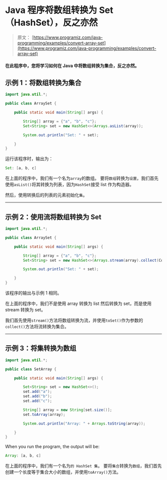 # Java 程序将数组转换为 Set（HashSet），反之亦然

> 原文： [https://www.programiz.com/java-programming/examples/convert-array-set](https://www.programiz.com/java-programming/examples/convert-array-set)

#### 在此程序中，您将学习如何在 Java 中将数组转换为集合，反之亦然。

## 示例 1：将数组转换为集合

```java
import java.util.*;

public class ArraySet {

    public static void main(String[] args) {

        String[] array = {"a", "b", "c"};
        Set<String> set = new HashSet<>(Arrays.asList(array));

        System.out.println("Set: " + set);

    }
}
```

运行该程序时，输出为：

```java
Set: [a, b, c]
```

在上面的程序中，我们有一个名为`array`的数组。 要将`数组`转换​​为`设置`，我们首先使用`asList()`将其转换为列表，因为`HashSet`接受 list 作为构造器。

然后，使用转换后的列表的元素初始化`集`。

* * *

## 示例 2：使用流将数组转换为 Set

```java
import java.util.*;

public class ArraySet {

    public static void main(String[] args) {

        String[] array = {"a", "b", "c"};
        Set<String> set = new HashSet<>(Arrays.stream(array).collect(Collectors.toSet()));

        System.out.println("Set: " + set);

    }
}
```

该程序的输出与示例 1 相同。

在上面的程序中，我们不是使用 array 转换为 list 然后转换为 set，而是使用 stream 转换为 set。

我们首先使用`stream()`方法将数组转换为流，并使用`toSet()`作为参数的`collect()`方法将流转换为集合。

* * *

## 示例 3：将集转换为数组

```java
import java.util.*;

public class SetArray {

    public static void main(String[] args) {

        Set<String> set = new HashSet<>();
        set.add("a");
        set.add("b");
        set.add("c");

        String[] array = new String[set.size()];
        set.toArray(array);

        System.out.println("Array: " + Arrays.toString(array));

    }
}
```

When you run the program, the output will be:

```java
Array: [a, b, c]
```

在上面的程序中，我们有一个名为`的 HashSet 集`。 要将`集合`转换为`数组`，我们首先创建一个长度等于集合大小的数组，并使用`toArray()`方法。